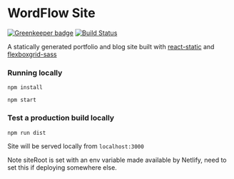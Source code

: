 # WordFlow Site

[![Greenkeeper badge](https://badges.greenkeeper.io/nathanpower/wordflow-site.svg)](https://greenkeeper.io/)
[![Build Status](https://travis-ci.org/nathanpower/wordflow-site.svg?branch=master)](https://travis-ci.org/nathanpower/wordflow-site)

A statically generated portfolio and blog site built with [react-static](https://github.com/nozzle/react-static) and [flexboxgrid-sass](https://github.com/hugeinc/flexboxgrid-sass)


### Running locally
```
npm install

npm start
```

### Test a production build locally
```
npm run dist
```

Site will be served locally from `localhost:3000`

Note siteRoot is set with an env variable made available by Netlify, need to set this if deploying somewhere else.
